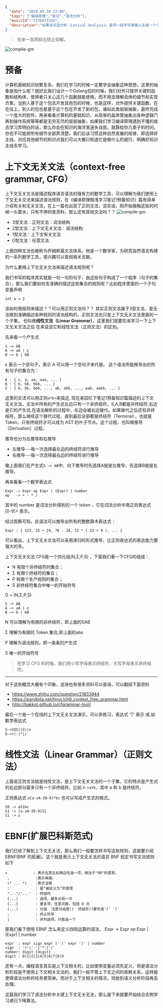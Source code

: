 ```json
{
  "date": "2020.09.20 22:00",
  "tags": ["编译原理","笔记","语法分析"],
  "musicId":"1376873330",
  "description":"如果说词法分析（Lexical Analysis）是将一段字符串输入生成一个个Token的这么一个过程，那么语法分析（Syntax analysis）就是根据某种特定的形式文法（Grammar）对 Token 序列构成的输入文本进行分析并确定其语法结构的一种过程，也可以理解为依据语法规则，把 Token 串转化成 AST的过程，核心知识点就是要会书写语法规则和掌握上下文无关文法以及递归下降算法，语法分析的过程会使用自顶向下或者自底向上的方式进行。👏"
}
```

> 先来一首网抑云防止抑郁。

![compile-gm](images/compile-gm.jpg)

# 预备
计算机基础知识纷繁复杂，我们在学习的时候一定要学会抽象这种思想，这里的抽象是指什么呢？就好比我们设计一个Golang包的时候，我们对外只提供关键的函数和结构体，使用者只关心这几个函数就能使用，而不用去理解具体的细节和实现方案，当别人基于这个包去开发其他包的时候，也是这样，对外提供关键函数，在在往上，别人的包也是基于这个包在开发了新的包，诸如此类层层抽象，最终完成一个庞大的软件。再来看看计算机的基础知识，从简单的晶体管抽象出各种逻辑门再到操作系统等等都是无穷无尽的层层抽象，如果我们学习编译原理遇到不懂的就去学习弄明白的话，那么你会在知识的海洋里迷失自我，就算给你几辈子的时间，你也不可能把所有细节全部弄清楚，我们应该习惯这种自然发展的规律，即选择好主线，对应其他细节的知识点我们可以大概只知道它是做什么的就行，明确好知识主线去学习。

# 上下文无关文法（context-free grammar, CFG）

上下文无关文法是描述程序语言语法的强有力的数学工具，可以理解为我们使用上下文无关文法来描述语法规则，在《编译原理粗浅学习笔记1预备知识》篇有简单介绍有关和无关文法，在上一篇也出现了正则文法，说实话，刚开始接触这些的时候一头雾水，只有不停的查资料，那么还有其他文法吗？？
![compile-gm](images/compile-syntax.png)


- 3型文法：正则文法：词法结构
- 2型文法：上下文无关文法：语法结构
- 1型文法：上下文有关文法
- 0型文法：任意文法

上面四种文法也被称为乔姆斯基文法体系，他是一个数学家，为研究自然语言构建的一系列数学工具，感兴趣可以查阅相关文献。

为什么要用上下文无关文法来描述语法规则呢？

我们书写的程序其实就是一句一句的句子，由这些句子构成了一个程序（句子的集合），那么我们要如何去准确的描述这些集合的规则呢？比如程序里面的一个子句变量声明
```
int a = 2
```
该如何用规则来描述？？可以用正则文法吗？？ 其实正则文法属于3型文法，是无法做到准确描述各种规则的语法结构的，正则文法也只是上下文无关文法里面的一个子集，
也叫做**线性文法（Linear Grammar）**，这里我们就要先来学习一下上下文无关文法之后 在来说说它和线性文法（正则文法）的区别。

先来看一个产生式
```
S –> AB
A –> aA | ε
B –> b | bB
```
ε 表示一个空句子，表示 A 可以用一个空句子来代替。
这个语法所能推导出的所有句子的集合为：
```
A : { ε, a, aa, aaa, ... }
B : { b, bb, bbb, ... }
S : { b, bb, bbb, ..., ab, abb, ..., aab, aabb, ... }
```
这里的文法可以用正则```a*b+```来描述,
现在来回忆下笔记1预备知识篇描述的上下文无关文法，文法中所有的产生式左边只有一个非终结符，S,A,B都是非终结符,右边是它的产生式,在语法解析的过程中，左边会被右边替代。如果替代之后还有非终结符，那么继续这个替代过程，直到最后全部都是终结符（Terminal），也就是 Token。只有终结符才可以成为 AST 的叶子节点。这个过程，也叫做推导（Derivation）过程。

推导也分为左推导和右推导

- 左推导---每一次选择最左边的终结符进行推导
- 右推导---每一次选择最右边的终结符进行推导

像上面我们在产生式```S –> AB```中，向下推导时先选择A就是左推导，先选择B就是右推导。



再来看看一个数学表达式

```
Expr -> Expr op Expr | (Expr) | number
op   -> + - * /
```
其中的 number 是词法分析得到的一个 token ，它在词法分析中用正则表达式 [0-9]+ 表示。

经过观察可知，此语法可以推导出所有的整数算术表达式：

```
Expr : { 123, 25 + 24, 78 - 34, 12 * ( 23 + 9 ), ... }
```
可以看出，上下文无关文法可以采用递归的形式推导，比正则表达式的表达能力要强大的多。


上下文无关文法 CFG是一个四元组(N,Σ,P,S) ，下面我们看一下CFG的组成：

- N 有限个非终结符的集合；
- Σ 有限个终结符的集合；
- P 有限个生产规则的集合；
- S 非终结符集合中唯一的开始符号



G = (N,Σ,P,S)

```
S –> AB
A –> aA | ε
B –> b | bB
```

N 可以理解为有限的非终结符，即上面的SAB

Σ 理解为有限的 Token 集合,即上面的abε

P 理解为语法规则，即一条条的产生式

S 唯一的开始符号

> 在学习 CFG  的时候，我们用小写字母表示终结符，大写字母表示非终结符。

---

对于这些概念大概有个印象，这块也有很多资料可以查询，可以翻阅下面资料

- https://www.zhihu.com/question/21833944
- https://pandolia.net/tinyc/ch9_context_free_grammar.html
- http://bakkot.github.io/cfgrammar-tool/

最后一个是一个在线的上下文无关文法演示，可以多练习，表达式 “|” 表示 或,如数学表达式

```
S->SOS|(S)|n
O->+|-|*|/
```


# 线性文法（Linear Grammar）（正则文法）

上面说正则文法就是线性文法，是上下文无关文法的一个子集，它的特点是产生式的右边部分最多只有一个非终结符，比如 ```X->aYb```，其中 a 和 b 是终结符。

正则表达式 ```a[a-zA-Z0-9]*bc``` 也可以写成产生式的格式。

```
S0 -> aS1bc          
S1 -> [a-zA-Z0-9]S1  
S1 -> ε
```


# EBNF(扩展巴科斯范式)

我们已经了解到上下文无关法，那么我们一般要怎样书写这些规则，这就要介绍 EBNF(BNF 的拓展)。这个就是表示上下文无关法的语言
BNF 规定书写文法规则如下
```
=            : 表示在其左右两边任选一项，相当于"OR"的意思。
 ,            :表示串接。
 (* ... *)    :表示注释
 :            : 是“被定义为”的意思
 "..."/'...'  : 终结符
 [...]        : 选项，最多出现一次
 {...}        : 重复项，任意次数，包括 0 次
 (...)        : 分组  注意分组是()  终结符()要写成'(' ')'
 ;            : 终止符号
 |            : 并列选项，只能选一个
```
那我们看下使用 EBNF 怎么来定义四则运算的语法，
Expr -> Expr op Expr | (Expr) | number
```
expr  : expr sign expr | '(' expr ')' | number
sign  : '+'|'-'|'*'|'/'
number: digit {digit}
digit : 0|1|2|3|4|5|6|7|8|9
```

还有一点，编程语言其实是上下文相关的，比如使用变量必须先定义，但是语法分析阶段是不使用上下文相关文法的，我们一般不管上下文之间的依赖关系，这样能使得语法分析的任务更简单。而对于上下文相关的情况，则放到语义分析阶段再去处理。


这篇我们学习了语法分析中关键上下文无关无法，那么接下来就要开始结合实例学习递归下降算法。
